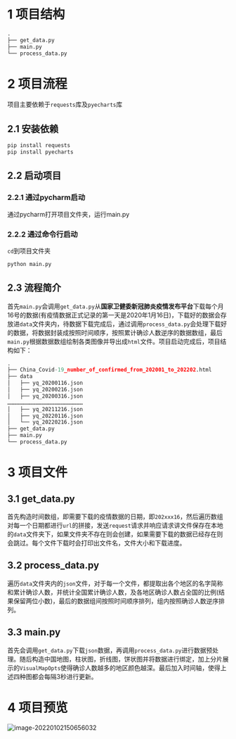 # 1 项目结构

```python
.
├── get_data.py
├── main.py
└── process_data.py
```

# 2 项目流程

项目主要依赖于`requests`库及`pyecharts`库

## 2.1 安装依赖

```python
pip install requests
pip install pyecharts
```

## 2.2 启动项目

### 2.2.1 通过pycharm启动

通过pycharm打开项目文件夹，运行main.py

### 2.2.2 通过命令行启动

`cd`到项目文件夹

```python
python main.py
```

## 2.3 流程简介

首先`main.py`会调用`get_data.py`从**国家卫健委新冠肺炎疫情发布平台**下载每个月16号的数据(有疫情数据正式记录的第一天是2020年1月16日)，下载好的数据会存放进`data`文件夹内，待数据下载完成后，通过调用`process_data.py`会处理下载好的数据，将数据封装成按照时间顺序，按照累计确诊人数逆序的数据数组，最后`main.py`根据数据数组绘制各类图像并导出成`html`文件。项目启动完成后，项目结构如下：

```python
.
├── China_Covid-19_number_of_confirmed_from_202001_to_202202.html
├── data
│   ├── yq_20200116.json
│   ├── yq_20200216.json
│   ├── yq_20200316.json
………………………………………………………………
│   ├── yq_20211216.json
│   ├── yq_20220116.json
│   └── yq_20220216.json
├── get_data.py
├── main.py
└── process_data.py
```



# 3 项目文件

## 3.1 get_data.py

首先构造时间数组，即需要下载的疫情数据的日期，即`202xxx16`，然后遍历数组对每一个日期都进行`url`的拼接，发送`request`请求并响应请求讲文件保存在本地的`data`文件夹下，如果文件夹不存在则会创建，如果需要下载的数据已经存在则会跳过。每个文件下载时会打印出文件名，文件大小和下载进度。

## 3.2 process_data.py

遍历`data`文件夹内的`json`文件，对于每一个文件，都提取出各个地区的名字简称和累计确诊人数，并统计全国累计确诊人数，及各地区确诊人数占全国的比例(结果保留两位小数)，最后的数据组间按照时间顺序排列，组内按照确诊人数逆序排列。

## 3.3 main.py

首先会调用`get_data.py`下载`json`数据，再调用`process_data.py`进行数据预处理。随后构造中国地图，柱状图，折线图，饼状图并将数据进行绑定，加上分片展示的`VisualMapOpts`使得确诊人数越多的地区颜色越深。最后加入时间轴，使得上述四种图都会每隔3秒进行更新。

# 4 项目预览

![image-20220102150656032](https://s1.328888.xyz/2022/02/25/GWFTF.jpg)
